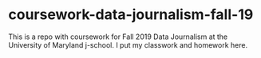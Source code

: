 # coursework-data-journalism-fall-19
This is a repo with coursework for Fall 2019 Data Journalism at the University of Maryland j-school.
I put my classwork and homework here. 
